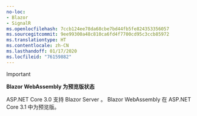 ```yaml
---
no-loc:
- Blazor
- SignalR
ms.openlocfilehash: 7ccb124ee78da68cbe7bd44fb5fe824353356057
ms.sourcegitcommit: 9ee99300a48c810ca6fd4f7700cd95c3ccb85972
ms.translationtype: HT
ms.contentlocale: zh-CN
ms.lasthandoff: 01/17/2020
ms.locfileid: "76159882"
---
```

> [!IMPORTANT]
> **Blazor WebAssembly 为预览版状态**
>
> ASP.NET Core 3.0 支持 Blazor Server  。 Blazor WebAssembly  在 ASP.NET Core 3.1 中为预览版。
